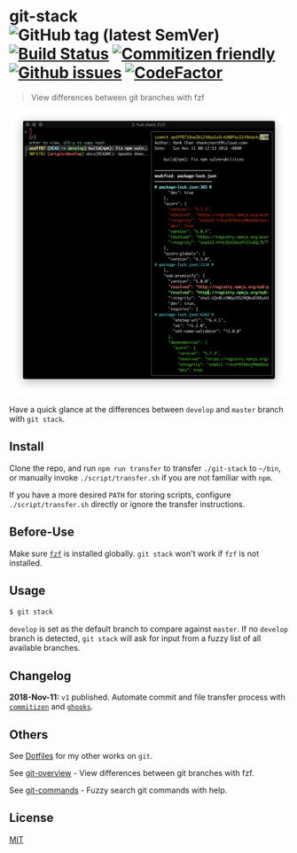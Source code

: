# git-stack &nbsp;&nbsp; ![GitHub tag (latest SemVer)](https://img.shields.io/github/tag/hankchanocd/git-stack.svg) [![Build Status](https://travis-ci.org/hankchanocd/git-stack.svg?branch=master)](https://travis-ci.org/hankchanocd/git-stack) [![Commitizen friendly](https://img.shields.io/badge/commitizen-friendly-brightgreen.svg)](http://commitizen.github.io/cz-cli/) [![Github issues](https://img.shields.io/github/issues/hankchanocd/git-stack.svg)](https://github.com/hankchanocd/git-stack/issues) [![CodeFactor](https://www.codefactor.io/repository/github/hankchanocd/git-stack/badge)](https://www.codefactor.io/repository/github/hankchanocd/git-stack)

> View differences between git branches with fzf

<p align="center">
<img alt="demo" width="850" src="https://github.com/hankchanocd/git-stack/blob/master/images/demo.png" />
</p>

Have a quick glance at the differences between `develop` and `master` branch with `git stack`.

## Install

Clone the repo, and run `npm run transfer` to transfer `./git-stack` to `~/bin`, or manually invoke `./script/transfer.sh` if you are not familiar with `npm`.

If you have a more desired `PATH` for storing scripts, configure `./script/transfer.sh` directly or ignore the transfer instructions.

## Before-Use

Make sure [`fzf`](https://github.com/junegunn/fzf) is installed globally. `git stack` won't work if `fzf` is not installed.

## Usage

```bash
$ git stack
```

`develop` is set as the default branch to compare against `master`. If no `develop` branch is detected, `git stack` will ask for input from a fuzzy list of all available branches.

## Changelog

**2018-Nov-11:** `v1` published. Automate commit and file transfer process with [`commitizen`](http://commitizen.github.io/cz-cli/) and [`ghooks`](https://github.com/ghooks-org/ghooks).

## Others

See [Dotfiles](https://gitlab.com/hankchanocd/dotfiles) for my other works on `git`.

See [git-overview](https://github.com/hankchanocd/git-overview) - View differences between git branches with fzf.

See [git-commands](https://github.com/hankchanocd/git-commands) - Fuzzy search git commands with help.

## License

[MIT](./LICENSE)
